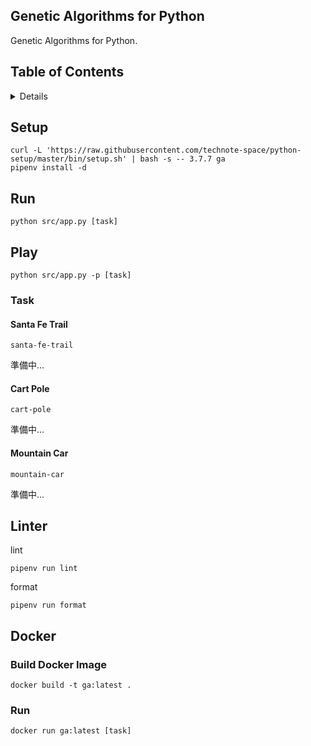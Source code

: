 ## Genetic Algorithms for Python

Genetic Algorithms for Python.

## Table of Contents

<!-- START doctoc generated TOC please keep comment here to allow auto update -->
<!-- DON'T EDIT THIS SECTION, INSTEAD RE-RUN doctoc TO UPDATE -->
<details>
<summary>Details</summary>

- [Setup](#setup)
- [Run](#run)
- [Play](#play)
  - [Target](#target)
- [Linter](#linter)
- [Docker](#docker)
  - [Build Docker Image](#build-docker-image)
  - [Run](#run-1)

</details>
<!-- END doctoc generated TOC please keep comment here to allow auto update -->

## Setup
```shell script
curl -L 'https://raw.githubusercontent.com/technote-space/python-setup/master/bin/setup.sh' | bash -s -- 3.7.7 ga
pipenv install -d
```

## Run
```shell script
python src/app.py [task]
```

## Play
```shell script
python src/app.py -p [task]
```

### Task
#### Santa Fe Trail
`santa-fe-trail`

準備中...

#### Cart Pole
`cart-pole`

準備中...

#### Mountain Car
`mountain-car`

準備中...


## Linter
lint
```shell script
pipenv run lint
```

format
```shell script
pipenv run format
```

## Docker
### Build Docker Image
```shell script
docker build -t ga:latest .
```

### Run
```shell script
docker run ga:latest [task]
```
